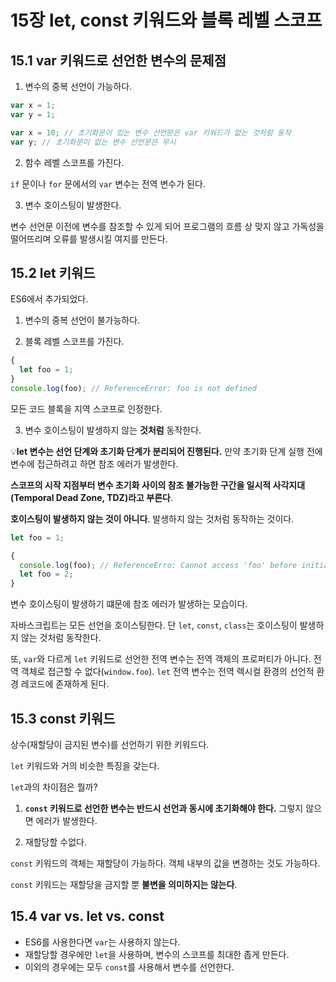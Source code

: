 # 15장 let, const 키워드와 블록 레벨 스코프

## 15.1 var 키워드로 선언한 변수의 문제점

1. 변수의 중복 선언이 가능하다.

```js
var x = 1;
var y = 1;

var x = 10; // 초기화문이 있는 변수 선언문은 var 키워드가 없는 것처럼 동작
var y; // 초기화문이 없는 변수 선언문은 무시
```

2. 함수 레벨 스코프를 가진다.

`if` 문이나 `for` 문에서의 `var` 변수는 전역 변수가 된다.

3. 변수 호이스팅이 발생한다.

변수 선언문 이전에 변수를 참조할 수 있게 되어 프로그램의 흐름 상 맞지 않고 가독성을 떨어뜨리며 오류를 발생시킬 여지를 만든다.

## 15.2 let 키워드

ES6에서 추가되었다.

1. 변수의 중복 선언이 불가능하다.

2. 블록 레벨 스코프를 가진다.

```js
{
  let foo = 1;
}
console.log(foo); // ReferenceError: foo is not defined
```

모든 코드 블록을 지역 스코프로 인정한다.

3. 변수 호이스팅이 발생하지 않는 **것처럼** 동작한다.

💡**let 변수는 선언 단계와 초기화 단계가 분리되어 진행된다.** 만약 초기화 단계 실행 전에 변수에 접근하려고 하면 참조 에러가 발생한다.

**스코프의 시작 지점부터 변수 초기화 사이의 참조 불가능한 구간을 일시적 사각지대(Temporal Dead Zone, TDZ)라고 부른다**.

**호이스팅이 발생하지 않는 것이 아니다**. 발생하지 않는 것처럼 동작하는 것이다.

```js
let foo = 1;

{
  console.log(foo); // ReferenceErro: Cannot access 'foo' before initialization
  let foo = 2;
}
```

변수 호이스팅이 발생하기 떄문에 참조 에러가 발생하는 모습이다.

자바스크립트는 모든 선언을 호이스팅한다. 단 `let`, `const`, `class`는 호이스팅이 발생하지 않는 것처럼 동작한다.

또, `var`와 다르게 `let` 키워드로 선언한 전역 변수는 전역 객체의 프로퍼티가 아니다. 전역 객체로 접근할 수 없다(`window.foo`). `let` 전역 변수는 전역 렉시컬 환경의 선언적 환경 레코드에 존재하게 된다.

## 15.3 const 키워드

상수(재할당이 금지된 변수)를 선언하기 위한 키워드다.

`let` 키워드와 거의 비슷한 특징을 갖는다.

`let`과의 차이점은 뭘까?

1. **`const` 키워드로 선언한 변수는 반드시 선언과 동시에 초기화해야 한다.** 그렇지 않으면 에러가 발생한다.

2. 재할당할 수없다.

`const` 키워드의 객체는 재할당이 가능하다. 객체 내부의 값을 변경하는 것도 가능하다.

`const` 키워드는 재할당을 금지할 뿐 **불변을 의미하지는 않는다**.

## 15.4 var vs. let vs. const

- ES6를 사용한다면 `var`는 사용하지 않는다.
- 재할당할 경우에만 `let`을 사용하며, 변수의 스코프를 최대한 좁게 만든다.
- 이외의 경우에는 모두 `const`를 사용해서 변수를 선언한다.
